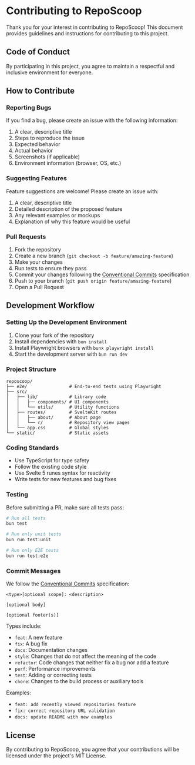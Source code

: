 # Contributing to RepoScoop

Thank you for your interest in contributing to RepoScoop! This document provides guidelines and instructions for contributing to this project.

## Code of Conduct

By participating in this project, you agree to maintain a respectful and inclusive environment for everyone.

## How to Contribute

### Reporting Bugs

If you find a bug, please create an issue with the following information:

1. A clear, descriptive title
2. Steps to reproduce the issue
3. Expected behavior
4. Actual behavior
5. Screenshots (if applicable)
6. Environment information (browser, OS, etc.)

### Suggesting Features

Feature suggestions are welcome! Please create an issue with:

1. A clear, descriptive title
2. Detailed description of the proposed feature
3. Any relevant examples or mockups
4. Explanation of why this feature would be useful

### Pull Requests

1. Fork the repository
2. Create a new branch (`git checkout -b feature/amazing-feature`)
3. Make your changes
4. Run tests to ensure they pass
5. Commit your changes following the [Conventional Commits](https://www.conventionalcommits.org/) specification
6. Push to your branch (`git push origin feature/amazing-feature`)
7. Open a Pull Request

## Development Workflow

### Setting Up the Development Environment

1. Clone your fork of the repository
2. Install dependencies with `bun install`
3. Install Playwright browsers with `bunx playwright install`
4. Start the development server with `bun run dev`

### Project Structure

```
reposcoop/
├── e2e/                # End-to-end tests using Playwright
├── src/
│   ├── lib/            # Library code
│   │   ├── components/ # UI components
│   │   └── utils/      # Utility functions
│   ├── routes/         # SvelteKit routes
│   │   ├── about/      # About page
│   │   └── r/          # Repository view pages
│   └── app.css         # Global styles
└── static/             # Static assets
```

### Coding Standards

- Use TypeScript for type safety
- Follow the existing code style
- Use Svelte 5 runes syntax for reactivity
- Write tests for new features and bug fixes

### Testing

Before submitting a PR, make sure all tests pass:

```bash
# Run all tests
bun test

# Run only unit tests
bun run test:unit

# Run only E2E tests
bun run test:e2e
```

### Commit Messages

We follow the [Conventional Commits](https://www.conventionalcommits.org/) specification:

```
<type>[optional scope]: <description>

[optional body]

[optional footer(s)]
```

Types include:
- `feat`: A new feature
- `fix`: A bug fix
- `docs`: Documentation changes
- `style`: Changes that do not affect the meaning of the code
- `refactor`: Code changes that neither fix a bug nor add a feature
- `perf`: Performance improvements
- `test`: Adding or correcting tests
- `chore`: Changes to the build process or auxiliary tools

Examples:
- `feat: add recently viewed repositories feature`
- `fix: correct repository URL validation`
- `docs: update README with new examples`

## License

By contributing to RepoScoop, you agree that your contributions will be licensed under the project's MIT License.
